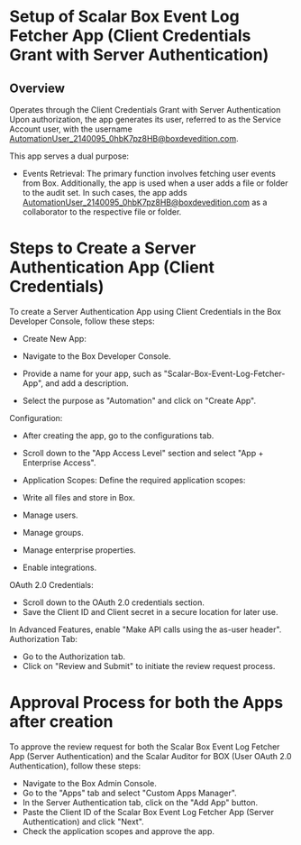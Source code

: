 #	Setup of Scalar Box Event Log Fetcher App (Client Credentials Grant with Server Authentication)

## Overview

Operates through the Client Credentials Grant with Server Authentication Upon authorization, the app generates its user, referred to as the Service Account user, with the username AutomationUser_2140095_0hbK7pz8HB@boxdevedition.com.

This app serves a dual purpose:

*	Events Retrieval:
The primary function involves fetching user events from Box.
Additionally, the app is used when a user adds a file or folder to the audit set. In such cases, the app adds AutomationUser_2140095_0hbK7pz8HB@boxdevedition.com as a collaborator to the respective file or folder.

# Steps to Create a Server Authentication App (Client Credentials)

To create a Server Authentication App using Client Credentials in the Box Developer Console, follow these steps:

*	Create New App:

*	Navigate to the Box Developer Console.

*	Provide a name for your app, such as "Scalar-Box-Event-Log-Fetcher-App", and add a description.
*	Select the purpose as "Automation" and click on "Create App".

Configuration:

*	After creating the app, go to the configurations tab.

*	Scroll down to the "App Access Level" section and select "App + Enterprise Access".
*	Application Scopes:
Define the required application scopes:
*	Write all files and store in Box.
*	Manage users.
*	Manage groups.
*	Manage enterprise properties.
*	Enable integrations.


OAuth 2.0 Credentials:

*	Scroll down to the OAuth 2.0 credentials section.
*	Save the Client ID and Client secret in a secure location for later use.

In Advanced Features, enable "Make API calls using the as-user header".
Authorization Tab:
*	Go to the Authorization tab.
*	Click on "Review and Submit" to initiate the review request process.


# Approval Process for both the Apps after creation

To approve the review request for both the Scalar Box Event Log Fetcher App (Server Authentication) and the Scalar Auditor for BOX (User OAuth 2.0 Authentication), follow these steps:

*	Navigate to the Box Admin Console.
*	Go to the "Apps" tab and select "Custom Apps Manager".
*	In the Server Authentication tab, click on the "Add App" button.
*	Paste the Client ID of the Scalar Box Event Log Fetcher App (Server Authentication) and click "Next".
*	Check the application scopes and approve the app.
